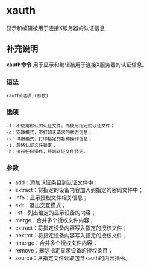 xauth
===

显示和编辑被用于连接X服务器的认证信息

## 补充说明

**xauth命令** 用于显示和编辑被用于连接X服务器的认证信息。

### 语法  

```
xauth(选项)(参数)
```

### 选项  

```
-f：不使用默认的认证文件，而使用指定的认证文件；
-q：安静模式，不打印未请求的状态信息；
-v：详细模式，打印指定的各种操作信息；
-i：忽略认证文件锁定；
-b：执行任何操作，终端认证文件锁定。
```

### 参数  

*   add：添加认证条目到认证文件中；
*   extract：将指定的设备内容加入到指定的密码文件中；
*   info：显示授权文件相关信息；
*   exit：退出交互模式；
*   list：列出给定的显示设备的内容；
*   merge：合并多个授权文件内容；
*   extract：将指定设备内容写入指定的授权文件；
*   nextrct：将指定设备内容写入指定的授权文件；
*   nmerge：合并多个授权文件内容；
*   remove：删除指定显示设备的授权条目；
*   source：从指定文件读取包含xauth的内容指令。


<!-- Linux命令行搜索引擎：https://jaywcjlove.github.io/linux-command/ -->
